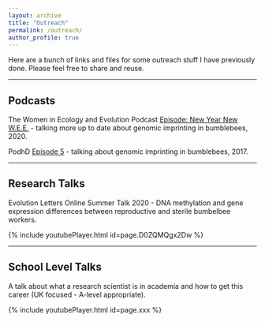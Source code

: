 ```yaml
---
layout: archive
title: "Outreach"
permalink: /outreach/
author_profile: true
---
```


Here are a bunch of links and files for some outreach stuff I have previously done. Please feel free to share and reuse.

---

<h2>Podcasts</h2>

The Women in Ecology and Evolution Podcast [Episode: New Year New W.E.E.](https://www.theweepodcast.org/podcast/episode/480d248f/new-year-new-wee) - talking more up to date about genomic imprinting in bumblebees, 2020.

PodhD [Episode 5](https://soundcloud.com/user-711798858/podhd-episode-5) - talking about genomic imprinting in bumblebees, 2017.

---

<h2>Research Talks</h2>

Evolution Letters Online Summer Talk 2020 - DNA methylation and gene expression differences between reproductive and sterile bumbelbee workers.

{% include youtubePlayer.html id=page.D0ZQMQgx2Dw %}

---

<h2>School Level Talks</h2>

A talk about what a research scientist is in academia and how to get this career (UK focused - A-level appropriate).

{% include youtubePlayer.html id=page.xxx %}